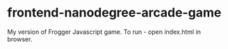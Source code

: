 frontend-nanodegree-arcade-game
===============================

My version of Frogger Javascript game.
To run - open index.html in browser.
